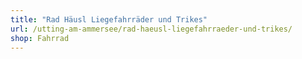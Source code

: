 ```yaml
---
title: "Rad Häusl Liegefahrräder und Trikes"
url: /utting-am-ammersee/rad-haeusl-liegefahrraeder-und-trikes/
shop: Fahrrad
---
```

